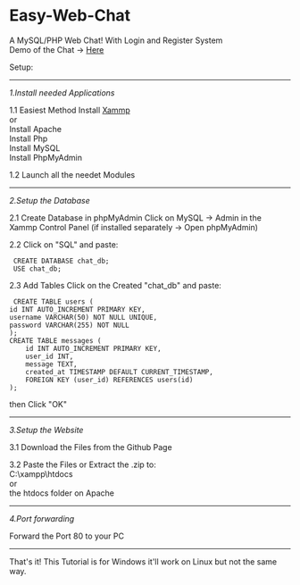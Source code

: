 # Easy-Web-Chat
A MySQL/PHP Web Chat! With Login and Register System                                                           
Demo of the Chat -> [Here](http://server.marlon9757.de)

Setup:
______________________________________________________________________
*1.Install needed Applications*

1.1 Easiest Method
    Install [Xammp](https://www.apachefriends.org/de/index.html)                                                           
    or                                                           
    Install Apache                                                           
    Install Php                                                           
    Install MySQL                                                           
    Install PhpMyAdmin                                                           

1.2 Launch all the needet Modules
______________________________________________________________________
*2.Setup the Database*

2.1 Create Database in phpMyAdmin
    Click on MySQL -> Admin in the Xammp Control Panel
    (if installed separately -> Open phpMyAdmin)

2.2 Click on "SQL" and paste:

     CREATE DATABASE chat_db;
     USE chat_db;

2.3 Add Tables
     Click on the Created "chat_db" and paste:
     
     CREATE TABLE users (
    id INT AUTO_INCREMENT PRIMARY KEY,
    username VARCHAR(50) NOT NULL UNIQUE,
    password VARCHAR(255) NOT NULL
    );
    CREATE TABLE messages (
        id INT AUTO_INCREMENT PRIMARY KEY,
        user_id INT,
        message TEXT,
        created_at TIMESTAMP DEFAULT CURRENT_TIMESTAMP,
        FOREIGN KEY (user_id) REFERENCES users(id)
    );
    
then Click "OK"
______________________________________________________________________
*3.Setup the Website*

3.1 Download the Files from the Github Page

3.2 Paste the Files or Extract the .zip to:                                                      
    C:\xampp\htdocs                                                           
    or                                                           
    the htdocs folder on Apache                                                           
______________________________________________________________________
*4.Port forwarding*

Forward the Port 80 to your PC
______________________________________________________________________

That's it!
This Tutorial is for Windows it'll work on Linux but not the same way.

